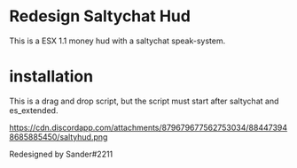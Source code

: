 # Redesign Saltychat Hud

This is a ESX 1.1 money hud with a saltychat speak-system.

# installation

This is a drag and drop script, but the script must start after saltychat and es_extended.

https://cdn.discordapp.com/attachments/879679677562753034/884473948685885450/saltyhud.png

Redesigned by Sander#2211
